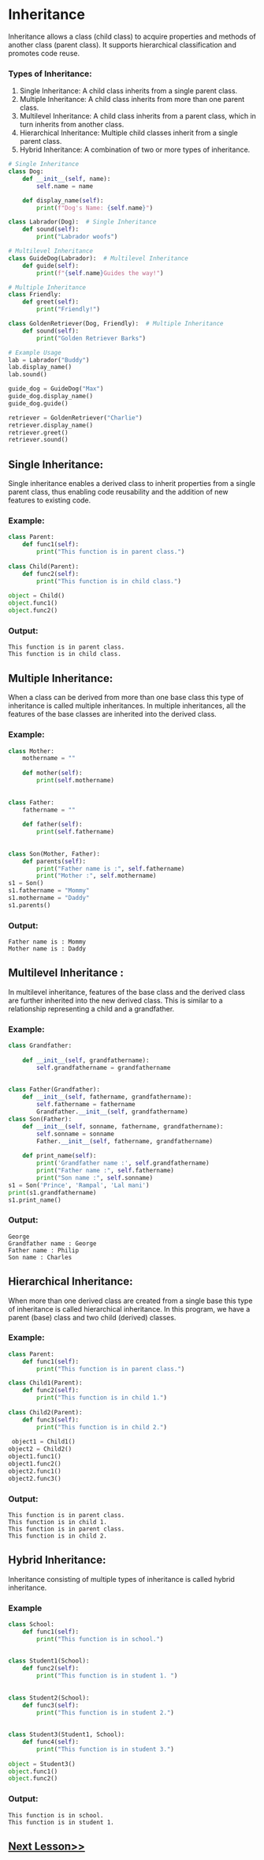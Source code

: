 # Inheritance
Inheritance allows a class (child class) to acquire properties and methods of another class (parent class). It supports hierarchical classification and promotes code reuse.

### Types of Inheritance:
1. Single Inheritance: A child class inherits from a single parent class.
2. Multiple Inheritance: A child class inherits from more than one parent class.
3. Multilevel Inheritance: A child class inherits from a parent class, which in turn inherits from another class.
4. Hierarchical Inheritance: Multiple child classes inherit from a single parent class.
5. Hybrid Inheritance: A combination of two or more types of inheritance.

```python
# Single Inheritance
class Dog:
    def __init__(self, name):
        self.name = name

    def display_name(self):
        print(f"Dog's Name: {self.name}")

class Labrador(Dog):  # Single Inheritance
    def sound(self):
        print("Labrador woofs")

# Multilevel Inheritance
class GuideDog(Labrador):  # Multilevel Inheritance
    def guide(self):
        print(f"{self.name}Guides the way!")

# Multiple Inheritance
class Friendly:
    def greet(self):
        print("Friendly!")

class GoldenRetriever(Dog, Friendly):  # Multiple Inheritance
    def sound(self):
        print("Golden Retriever Barks")

# Example Usage
lab = Labrador("Buddy")
lab.display_name()
lab.sound()

guide_dog = GuideDog("Max")
guide_dog.display_name()
guide_dog.guide()

retriever = GoldenRetriever("Charlie")
retriever.display_name()
retriever.greet()
retriever.sound()
```
##  Single Inheritance: 
Single inheritance enables a derived class to inherit properties from a single parent class, thus enabling code reusability and the addition of new features to existing code.
### Example:
```python
class Parent:
    def func1(self):
        print("This function is in parent class.")
 
class Child(Parent):
    def func2(self):
        print("This function is in child class.")
 
object = Child()
object.func1()
object.func2()
```
### Output:
```
This function is in parent class.
This function is in child class.
```
## Multiple Inheritance: 
When a class can be derived from more than one base class this type of inheritance is called multiple inheritances. In multiple inheritances, all the features of the base classes are inherited into the derived class. 
### Example:
```python
class Mother:
    mothername = ""
 
    def mother(self):
        print(self.mothername)
 
 
class Father:
    fathername = ""
 
    def father(self):
        print(self.fathername)
 
 
class Son(Mother, Father):
    def parents(self):
        print("Father name is :", self.fathername)
        print("Mother :", self.mothername)
s1 = Son()
s1.fathername = "Mommy"
s1.mothername = "Daddy"
s1.parents()
```
### Output:
```
Father name is : Mommy
Mother name is : Daddy
```
## Multilevel Inheritance :
In multilevel inheritance, features of the base class and the derived class are further inherited into the new derived class. This is similar to a relationship representing a child and a grandfather. 
### Example:
```python
class Grandfather:
 
    def __init__(self, grandfathername):
        self.grandfathername = grandfathername
 
 
class Father(Grandfather):
    def __init__(self, fathername, grandfathername):
        self.fathername = fathername
        Grandfather.__init__(self, grandfathername)
class Son(Father):
    def __init__(self, sonname, fathername, grandfathername):
        self.sonname = sonname
        Father.__init__(self, fathername, grandfathername)
 
    def print_name(self):
        print('Grandfather name :', self.grandfathername)
        print("Father name :", self.fathername)
        print("Son name :", self.sonname)
s1 = Son('Prince', 'Rampal', 'Lal mani')
print(s1.grandfathername)
s1.print_name()
```
### Output:
```
George
Grandfather name : George
Father name : Philip
Son name : Charles
```
## Hierarchical Inheritance: 
When more than one derived class are created from a single base this type of inheritance is called hierarchical inheritance. In this program, we have a parent (base) class and two child (derived) classes.
### Example:
```python
class Parent:
    def func1(self):
        print("This function is in parent class.")

class Child1(Parent):
    def func2(self):
        print("This function is in child 1.")
      
class Child2(Parent):
    def func3(self):
        print("This function is in child 2.")
 
 object1 = Child1()
object2 = Child2()
object1.func1()
object1.func2()
object2.func1()
object2.func3()
```
### Output:
```
This function is in parent class.
This function is in child 1.
This function is in parent class.
This function is in child 2.
```
## Hybrid Inheritance: 
Inheritance consisting of multiple types of inheritance is called hybrid inheritance.
### Example
```python
class School:
    def func1(self):
        print("This function is in school.")
 
 
class Student1(School):
    def func2(self):
        print("This function is in student 1. ")
 
 
class Student2(School):
    def func3(self):
        print("This function is in student 2.")
 
 
class Student3(Student1, School):
    def func4(self):
        print("This function is in student 3.")
 
object = Student3()
object.func1()
object.func2()
```
### Output:
```
This function is in school.
This function is in student 1.
````
## [Next Lesson>>](https://replit.com/@codewithharry/62-Day-62-Access-Specifiers)
